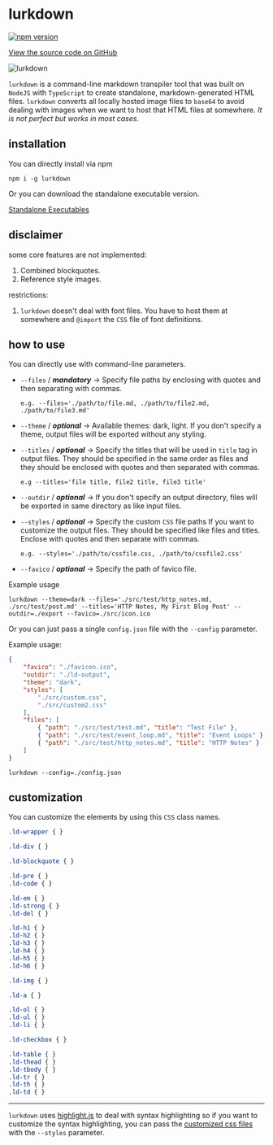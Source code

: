 # lurkdown 

[![npm version](https://badge.fury.io/js/lurkdown.svg)](https://badge.fury.io/js/lurkdown)

[View the source code on GitHub](https://github.com/obsfx/lurkdown) 



![lurkdown](https://raw.githubusercontent.com/obsfx/lurkdown/gh-pages/demo.gif)



`lurkdown` is a command-line markdown transpiler tool that was built on `NodeJS` with `TypeScript` to create standalone, markdown-generated HTML files. `lurkdown` converts all locally hosted image files to `base64` to avoid dealing with images when we want to host that HTML files at somewhere. *It is not perfect but works in most cases.*



## installation

You can directly install via npm



```
npm i -g lurkdown
```



Or you can download the standalone executable version.

[Standalone Executables](https://github.com/obsfx/lurkdown/releases)



## disclaimer

some core features are not implemented:

1.  Combined blockquotes.
2.  Reference style images.

restrictions:

1. `lurkdown` doesn't deal with font files. You have to host them at somewhere and `@import` the `CSS` file of font definitions.



## how to use

You can directly use with command-line parameters.

- `--files` / **_mandatory_** -> Specify file paths by enclosing with quotes and then separating with commas.

  `e.g. --files='./path/to/file.md, ./path/to/file2.md, ./path/to/file3.md'`

- `--theme` / __*optional*__ -> Available themes: dark, light. If you don't specify a theme, output files will be exported without any styling.

- `--titles` / __*optional*__ -> Specify the titles that will be used in `title` tag in output files. They should be specified in the same order as files and they should be enclosed with quotes and then separated with commas.

  `e.g --titles='file title, file2 title, file3 title'`

- `--outdir` / __*optional*__ -> If you don't specify an output directory, files will be exported in same directory as like input files.

- `--styles` / __*optional*__ -> Specify the custom `CSS` file paths If you want to customize the output files. They should be specified like files and titles. Enclose with quotes and then separate with commas.

  `e.g. --styles='./path/to/cssfile.css, ./path/to/cssfile2.css'`

- `--favico` / __*optional*__ -> Specify the path of favico file.



Example usage



```
lurkdown --theme=dark --files='./src/test/http_notes.md, ./src/test/post.md' --titles='HTTP Notes, My First Blog Post' --outdir=./export --favico=./src/icon.ico
```



Or you can just pass a single `config.json` file with the `--config` parameter.

Example usage:



```json
{
    "favico": "./favicon.ico",
    "outdir": "./ld-output",
    "theme": "dark",
    "styles": [
        "./src/custom.css",
        "./src/custom2.css"
    ],
    "files": [
        { "path": "./src/test/test.md", "title": "Test File" },
        { "path": "./src/test/event_loop.md", "title": "Event Loops" },
        { "path": "./src/test/http_notes.md", "title": "HTTP Notes" }
    ]
}
```

```
lurkdown --config=./config.json
```



## customization

You can customize the elements by using this `CSS` class names.



```css
.ld-wrapper { }

.ld-div { }

.ld-blockquote { }

.ld-pre { }
.ld-code { }

.ld-em { }
.ld-strong { }
.ld-del { }

.ld-h1 { }
.ld-h2 { }
.ld-h3 { }
.ld-h4 { }
.ld-h5 { }
.ld-h6 { }

.ld-img { }

.ld-a { }

.ld-ol { }
.ld-ul { }
.ld-li { }

.ld-checkbox { }

.ld-table { }
.ld-thead { }
.ld-tbody { }
.ld-tr { }
.ld-th { } 
.ld-td { }
```

---

`lurkdown` uses [highlight.js](https://github.com/highlightjs/highlight.js) to deal with syntax highlighting so if you want to customize the syntax highlighting, you can pass the [customized css files](https://highlightjs.org/static/demo/) with the `--styles` parameter.